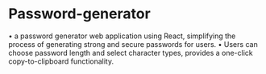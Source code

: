 # Password-generator
•	a password generator web application using React, simplifying the process of generating strong and secure passwords for users.
•	Users can choose password length and select character types, provides a one-click copy-to-clipboard functionality.
